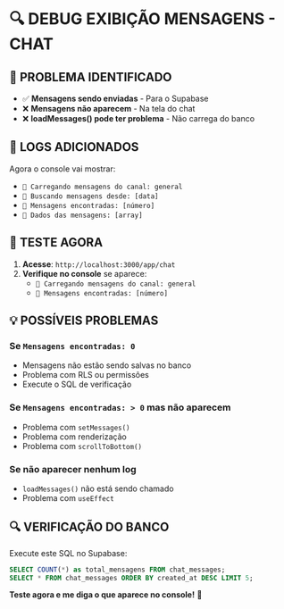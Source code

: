 # 🔍 DEBUG EXIBIÇÃO MENSAGENS - CHAT

## 🎯 **PROBLEMA IDENTIFICADO**
- ✅ **Mensagens sendo enviadas** - Para o Supabase
- ❌ **Mensagens não aparecem** - Na tela do chat
- ❌ **loadMessages() pode ter problema** - Não carrega do banco

## 🔧 **LOGS ADICIONADOS**

Agora o console vai mostrar:
- `🔄 Carregando mensagens do canal: general`
- `📅 Buscando mensagens desde: [data]`
- `📨 Mensagens encontradas: [número]`
- `📨 Dados das mensagens: [array]`

## 🚀 **TESTE AGORA**

1. **Acesse**: `http://localhost:3000/app/chat`
2. **Verifique no console** se aparece:
   - `🔄 Carregando mensagens do canal: general`
   - `📨 Mensagens encontradas: [número]`

## 💡 **POSSÍVEIS PROBLEMAS**

### **Se `Mensagens encontradas: 0`**
- Mensagens não estão sendo salvas no banco
- Problema com RLS ou permissões
- Execute o SQL de verificação

### **Se `Mensagens encontradas: > 0` mas não aparecem**
- Problema com `setMessages()`
- Problema com renderização
- Problema com `scrollToBottom()`

### **Se não aparecer nenhum log**
- `loadMessages()` não está sendo chamado
- Problema com `useEffect`

## 🔍 **VERIFICAÇÃO DO BANCO**

Execute este SQL no Supabase:
```sql
SELECT COUNT(*) as total_mensagens FROM chat_messages;
SELECT * FROM chat_messages ORDER BY created_at DESC LIMIT 5;
```

**Teste agora e me diga o que aparece no console!** 🚀
